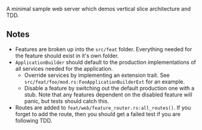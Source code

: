 A minimal sample web server which demos vertical slice architecture and TDD.

## Notes

- Features are broken up into the `src/feat` folder. Everything needed for the feature should exist in it's own folder.
- `ApplicationBuilder` should default to the production implementations of all services needed for the application.
  - Override services by implementing an extension trait. See `src/feat/foo/mod.rs:FooApplicationBuilderExt` for an example.
  - Disable a feature by switching out the default production one with a stub. Note that any features dependent on the disabled feature will panic, but tests should catch this.
- Routes are added to `feat/web/feature_router.rs:all_routes()`. If you forget to add the route, then you should get a failed test if you are following TDD.
